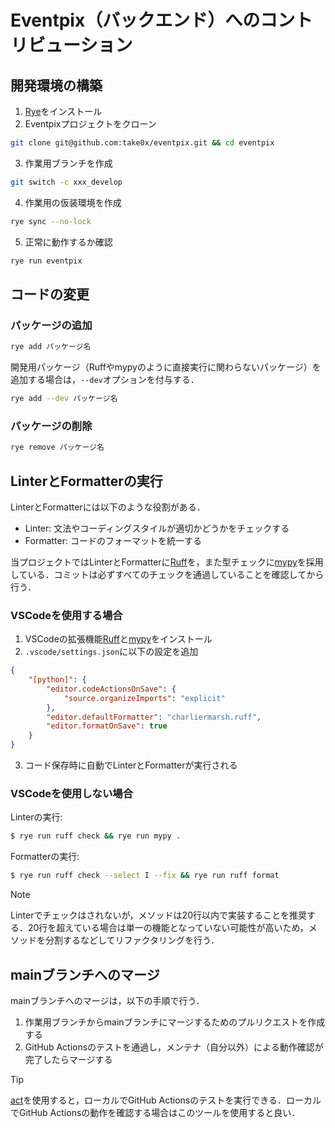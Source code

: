 # Eventpix（バックエンド）へのコントリビューション

## 開発環境の構築

1. [Rye](https://rye-up.com/guide/installation/)をインストール
2. Eventpixプロジェクトをクローン

```bash
git clone git@github.com:take0x/eventpix.git && cd eventpix
```

3. 作業用ブランチを作成

```bash
git switch -c xxx_develop
```

4. 作業用の仮装環境を作成

```bash
rye sync --no-lock
```

5. 正常に動作するか確認

```bash
rye run eventpix
```

## コードの変更

### パッケージの追加

```bash
rye add パッケージ名
```

開発用パッケージ（Ruffやmypyのように直接実行に関わらないパッケージ）を追加する場合は，`--dev`オプションを付与する．

```bash
rye add --dev パッケージ名
```



### パッケージの削除

```bash
rye remove パッケージ名
```

## LinterとFormatterの実行

LinterとFormatterには以下のような役割がある．

- Linter: 文法やコーディングスタイルが適切かどうかをチェックする
- Formatter: コードのフォーマットを統一する

当プロジェクトではLinterとFormatterに[Ruff](https://docs.astral.sh/ruff/)を，また型チェックに[mypy](https://mypy.readthedocs.io/en/stable/)を採用している．コミットは必ずすべてのチェックを通過していることを確認してから行う．

### VSCodeを使用する場合

1. VSCodeの拡張機能[Ruff](https://marketplace.visualstudio.com/items?itemName=charliermarsh.ruff)と[mypy](https://marketplace.visualstudio.com/items?itemName=ms-python.mypy-type-checker)をインストール
2. `.vscode/settings.json`に以下の設定を追加

```json
{
    "[python]": {
        "editor.codeActionsOnSave": {
            "source.organizeImports": "explicit"
        },
        "editor.defaultFormatter": "charliermarsh.ruff",
        "editor.formatOnSave": true
    }
}
```

3. コード保存時に自動でLinterとFormatterが実行される

### VSCodeを使用しない場合

Linterの実行:
```bash
$ rye run ruff check && rye run mypy .
```

Formatterの実行:
```bash
$ rye run ruff check --select I --fix && rye run ruff format
```

> [!NOTE]
> Linterでチェックはされないが，メソッドは20行以内で実装することを推奨する．20行を超えている場合は単一の機能となっていない可能性が高いため，メソッドを分割するなどしてリファクタリングを行う．

## mainブランチへのマージ

mainブランチへのマージは，以下の手順で行う．

1. 作業用ブランチからmainブランチにマージするためのプルリクエストを作成する
2. GitHub Actionsのテストを通過し，メンテナ（自分以外）による動作確認が完了したらマージする

> [!TIP]
> [act](https://nektosact.com/)を使用すると，ローカルでGitHub Actionsのテストを実行できる．ローカルでGitHub Actionsの動作を確認する場合はこのツールを使用すると良い．
